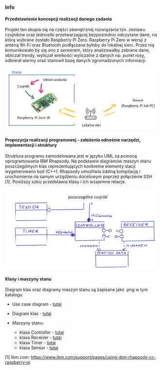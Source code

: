 ### Info

#### Przedstawienie koncepcji realizacji danego zadania

Projekt ten skupia si&eogon; na cz&eogon;&sacute;ci zewn&eogon;trznej rozwi&aogon;zania tzn. zestawu czujnik&oacute;w oraz jednostki przetwarzaj&aogon;cej bezpo&sacute;rednio odczytane dane, na kt&oacute;r&aogon; wybrane 
zosta&lstrok;o Raspberry Pi Zero. Raspberry Pi Zero w wersji z anten&aogon; Wi-Fi oraz Bluetooth pod&lstrok;&aogon;czane by&lstrok;oby do lokalnej sieci. Przez ni&aogon; komunikowa&lstrok;o by si&eogon; ono z serwerem,
kt&oacute;ry analizowa&lstrok;by zebrane dane, oblicza&lstrok; trendy, wylicza&lstrok; wielko&sacute;ci wyliczalne z danych np. punkt rosy, odbiera&lstrok; alarmy oraz stanowi&lstrok; baz&eogon; danych zgromadzonych 
informacji. 

![alt txt: Og&oacute;lny schemat](https://github.com/krzysztofWal/Studies-IBMRhapsodyRemotelyControlledWeatherStationSim/blob/master/info/readme/beautiful_infographic1.png)

#### Propozycja realizacji programowej - za&lstrok;o&zdot;enia odno&sacute;nie narz&eogon;dzi, implementacji i struktury
Struktura programu zamodelowana jest w j&eogon;zyku UML za pomoc&aogon; oprogramowania IBM Rhapsody. 
Na podstawie diagram&oacute;w maszyn stanu poszczeg&oacute;lnych klas reprezentuj&aogon;cych konkretne elementy stacji wygenerowano kod (C++).
Rhapsody umo&zdot;liwia zdaln&aogon; kompilacj&eogon; i uruchomienie na samym urz&aogon;dzeniu docelowym poprzez po&lstrok;&aogon;czenie SSH [1]. 
Poni&zdot;szy szkic przedstawia klasy i ich wzajemne relacje.

![alt txt: Szkic schematu klas](https://github.com/krzysztofWal/Studies-IBMRhapsodyRemotelyControlledWeatherStationSim/blob/master/info/readme/beautiful_infographic2.png)

#### Klasy i maszyny stanu
Diagram klas oraz diagramy maszyn stanu s&aogon; zapisane jako .png w tym katalogu

- Use case diagram - [tutaj](https://github.com/krzysztofWal/Studies-IBMRhapsodyRemotelyControlledWeatherStationSim/blob/master/info/use_case.png)
- Diagram klas - [tutaj](https://github.com/krzysztofWal/Studies-IBMRhapsodyRemotelyControlledWeatherStationSim/blob/master/info/class_diagram.png)
- Maszyny stanu:

    - klasa Controller - [tutaj](https://github.com/krzysztofWal/Studies-IBMRhapsodyRemotelyControlledWeatherStationSim/blob/master/info/states_controller.png)
    - klasa Receiver - [tutaj](https://github.com/krzysztofWal/Studies-IBMRhapsodyRemotelyControlledWeatherStationSim/blob/master/info/states_receiver.png)
    - klasa Timer - [tutaj](https://github.com/krzysztofWal/Studies-IBMRhapsodyRemotelyControlledWeatherStationSim/blob/master/info/states_timer.png)
    - klasa Sensor - [tutaj](https://github.com/krzysztofWal/Studies-IBMRhapsodyRemotelyControlledWeatherStationSim/blob/master/info/states_sensor.png)

[1]	Ibm.com:
https://www.ibm.com/support/pages/using-ibm-rhapsody-cc-raspberry-pi

